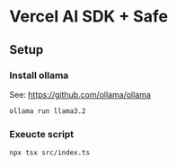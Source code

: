 # Vercel AI SDK + Safe

## Setup

### Install ollama

See: https://github.com/ollama/ollama

```bash
ollama run llama3.2
```

### Exeucte script

```bash
npx tsx src/index.ts
```
